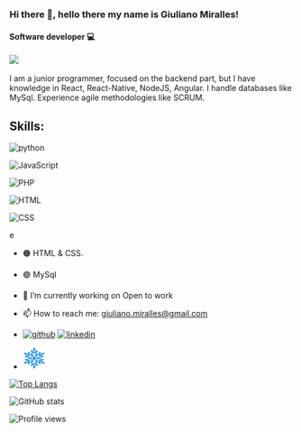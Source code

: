 ### Hi there 👋, hello there my name is Giuliano Miralles! 
#### Software developer 💻
<img src="https://i.imgur.com/9rZZ2kD.png"/>

I am a junior programmer, focused on the backend part, but I have knowledge in React, React-Native, NodeJS, Angular. I handle databases like MySql. Experience agile methodologies like SCRUM. 

## Skills: </br> 
![python](https://img.shields.io/badge/Python→Flask-5cb85c?style=forthebadge&logo=Python&logoColor=white&labelColor=101010)</br> 
 
![JavaScript](https://img.shields.io/badge/JavaScript→React,ReactNative,NodeJS&Angular-yellow?style=forthebadge&logo=Javascript&logoColor=white&labelColor=101010)</br> 
 
![PHP](https://img.shields.io/badge/PHP→Laravel-0275d8?style=forthebadge&logo=Laravel&logoColor=white&labelColor=101010)</br> 
 
![HTML](https://img.shields.io/badge/HTML-orange?style=forthebadge&logo=html&logoColor=white&labelColor=101010)</br> 

![CSS](https://img.shields.io/badge/*-HTML&CSS-orange)</br> 
 

e
 - 🟠 HTML & CSS. 
 - 🟣 MySql

- 🔭 I’m currently working on Open to work 
- 📫 How to reach me: giuliano.miralles@gmail.com 


- [<img src='https://cdn.jsdelivr.net/npm/simple-icons@3.0.1/icons/github.svg' alt='github' height='40'>](https://github.com/giulianomiralles)  [<img src='https://cdn.jsdelivr.net/npm/simple-icons@3.0.1/icons/linkedin.svg' alt='linkedin' height='40'>](https://www.linkedin.com/in/https://www.linkedin.com/in/giuliano-miralles-889ab4171//)  

- <a href='https://archiveprogram.github.com/'><img src='https://raw.githubusercontent.com/acervenky/animated-github-badges/master/assets/acbadge.gif' width='40' height='40'></a> 

[![Top Langs](https://github-readme-stats.vercel.app/api/top-langs/?username=giulianomiralles)](https://github.com/anuraghazra/github-readme-stats)

![GitHub stats](https://github-readme-stats.vercel.app/api?username=giulianomiralles&show_icons=true&count_private=true)  

![Profile views](https://gpvc.arturio.dev/giulianomiralles)  
